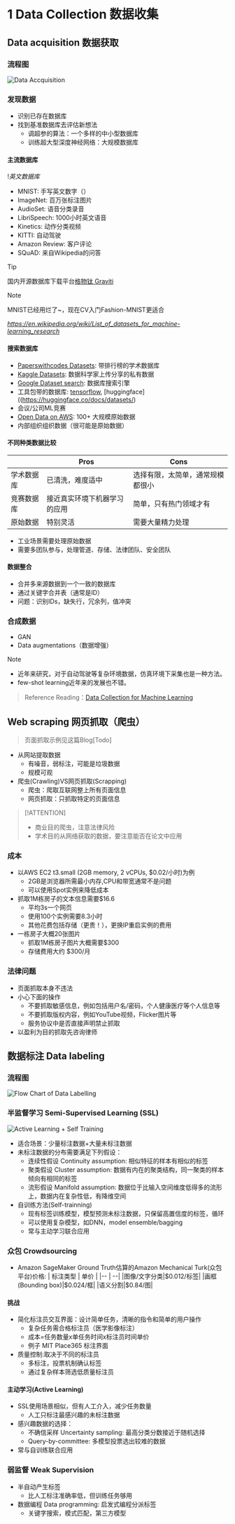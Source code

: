 
# 1 Data Collection 数据收集

## Data acquisition 数据获取

### 流程图

![Data Accquisition](../cs329p/images/dataacquisition.png)

### 发现数据

- 识别已存在数据库
- 找到基准数据库去评估新想法
  - 调超参的算法：一个多样的中小型数据库
  - 训练超大型深度神经网络：大规模数据库

#### 主流数据库
!*英文数据库*

- MNIST: 手写英文数字（）
- ImageNet: 百万张标注图片
- AudioSet: 语音分类录音
- LibriSpeech: 1000小时英文语音
- Kinetics: 动作分类视频
- KITTI: 自动驾驶
- Amazon Review: 客户评论
- SQuAD: 来自Wikipedia的问答

> [!TIP]
> 国内开源数据库下载平台[格物钛 Graviti](https://gas.graviti.cn/open-datasets)

> [!NOTE]
> MNIST已经用烂了~，现在CV入门Fashion-MNIST更适合

*https://en.wikipedia.org/wiki/List_of_datasets_for_machine-learning_research*

#### 搜索数据库

- [Paperswithcodes Datasets](https://paperswithcode.com/datasets): 带排行榜的学术数据库
- [Kaggle Datasets](https://www.kaggle.com/datasets): 数据科学家上传分享的私有数据
- [Google Dataset search](https://datasetsearch.research.google.com/): 数据库搜索引擎
- 工具包带的数据库: [tensorflow](https://www.tensorflow.org/datasets), [huggingface]((https://huggingface.co/docs/datasets/)
- 会议/公司ML竞赛
- [Open Data on AWS](https://registry.opendata.aws/): 100+ 大规模原始数据
- 内部组织组织数据（很可能是原始数据）

#### 不同种类数据比较

||Pros|Cons|
|-|---|---|
|学术数据库|已清洗，难度适中|选择有限，太简单，通常规模都很小|
|竞赛数据库|接近真实环境下机器学习的应用|简单，只有热门领域才有|
|原始数据|特别灵活|需要大量精力处理|

- 工业场景需要处理原始数据
- 需要多团队参与，处理管道、存储、法律团队、安全团队

#### 数据整合

- 合并多来源数据到一个一致的数据库
- 通过关键字合并表（通常是ID）
- 问题：识别IDs，缺失行，冗余列，值冲突

### 合成数据

- GAN
- Data augmentations（数据增强）

> [!NOTE]
> - 近年来研究，对于自动驾驶等复杂环境数据，仿真环境下采集也是一种方法。
> - few-shot learning近年来的发展也不错。

> Reference Reading：[Data Collection for Machine Learning](https://arxiv.org/pdf/1811.03402.pdf)

## Web scraping 网页抓取（爬虫）
> 页面抓取示例见这篇Blog[Todo]

- 从网站提取数据
  - 有噪音，弱标注，可能是垃圾数据
  - 规模可观
- 爬虫(Crawling)VS网页抓取(Scrapping)
  - 爬虫：爬取互联网整上所有页面信息
  - 网页抓取：只抓取特定的页面信息

> [!ATTENTION]
> - 商业目的爬虫，注意法律风险
> - 学术目的从网络获取的数据，要注意能否在论文中应用

### 成本

- 以AWS EC2 t3.small (2GB memory, 2 vCPUs, \$0.02/小时)为例
  - 2GB是浏览器所需最小内存,CPU和带宽通常不是问题
  - 可以使用Spot实例来降低成本
- 抓取1M栋房子的文本信息需要$16.6
  - 平均3s一个网页
  - 使用100个实例需要8.3小时
  - 其他花费包括存储（更贵！），更换IP重启实例的费用
- 一栋房子大概20张图片
  - 抓取1M栋房子图片大概需要$300
  - 存储费用大约 \$300/月

### 法律问题

- 页面抓取本身不违法
- 小心下面的操作
  - 不要抓取敏感信息，例如包括用户名/密码，个人健康医疗等个人信息等
  - 不要抓取版权内容，例如YouTube视频，Flicker图片等
  - 服务协议中是否直接声明禁止抓取
- 以盈利为目的抓取先咨询律师

## 数据标注 Data labeling 

### 流程图

![Flow Chart of Data Labelling](../cs329p/images/datalabelling.png)

### 半监督学习 Semi-Supervised Learning (SSL)

![Active Learning + Self Training](../cs329p/images/activelearning+selftraining.png)

- 适合场景：少量标注数据+大量未标注数据
- 未标注数据的分布需要满足下列假设：
  - 连续性假设 Continuity assumption: 相似特征的样本有相似的标签
  - 聚类假设 Cluster assumption: 数据有内在的聚类结构，同一聚类的样本倾向有相同的标签
  - 流形假设 Manifold assumption: 数据位于比输入空间维度低得多的流形上，数据内在复杂性低，有降维空间
- 自训练方法(Self-trainning)
  - 现有标签训练模型，模型预测未标注数据，只保留高置信度的标签，循环
  - 可以使用复杂模型，如DNN，model ensemble/bagging
  - 常与主动学习联合应用

### 众包 Crowdsourcing

- Amazon SageMaker Ground Truth估算的Amazon Mechanical Turk(众包平台)价格:
| 标注类型 | 单价 | 
|-- | --|
|图像/文字分类|\$0.012/标签|
|画框(Bounding box)|\$0.024/框|
|语义分割|\$0.84/图|

#### 挑战
- 简化标注员交互界面：设计简单任务，清晰的指令和简单的用户操作
  - 复杂任务需合格标注员（医学影像标注）
  - 成本=任务数量x单任务时间x标注员时间单价
  - 例子 MIT Place365 标注界面
- 质量控制:取决于不同的标注员
  - 多标注，投票机制确认标签
  - 通过复杂样本筛选低质量标注员

#### 主动学习(Active Learning)

- SSL使用场景相似，但有人工介入，减少任务数量
  - 人工只标注最感兴趣的未标注数据
- 感兴趣数据的选择：
  - 不确信采样 Uncertainty sampling: 最高分类分数接近于随机选择
  - Query-by-committee: 多模型投票选出较难的数据
- 常与自训练联合应用

### 弱监督 Weak Supervision

- 半自动产生标签
  - 比人工标注准确率低，但训练任务够用
- 数据编程 Data programming: 启发式编程分派标签
  - 关键字搜索，模式匹配，第三方模型
